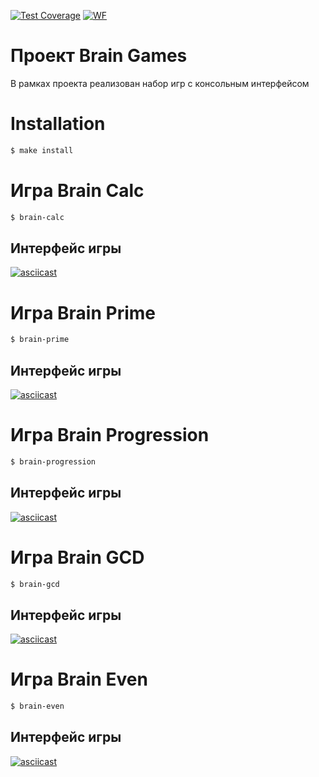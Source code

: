 [![Test Coverage](https://api.codeclimate.com/v1/badges/a99a88d28ad37a79dbf6/test_coverage)](https://codeclimate.com/github/codeclimate/codeclimate/test_coverage) [![WF](https://github.com/makefrontend/frontend-project-lvl1/workflows/Node.js%20CI/badge.svg)](https://github.com/makefrontend/frontend-project-lvl1/actions)

# Проект Brain Games
В рамках проекта реализован набор игр с консольным интерфейсом
# Installation
```sh
$ make install
```

# Игра Brain Calc
```sh
$ brain-calc
```
## Интерфейс игры
[![asciicast](https://asciinema.org/a/V6NoX49ljhWuppgBmba2UHGPw.svg)](https://asciinema.org/a/V6NoX49ljhWuppgBmba2UHGPw)

# Игра Brain Prime
```sh
$ brain-prime
```
## Интерфейс игры 
[![asciicast](https://asciinema.org/a/4y2kipr4qWTDOBMIOS2RvM145.svg)](https://asciinema.org/a/4y2kipr4qWTDOBMIOS2RvM145)

# Игра Brain Progression
```sh
$ brain-progression
```
## Интерфейс игры 
[![asciicast](https://asciinema.org/a/ZHdUnBWaW8ljKjvBv1zZ3Oy3x.svg)](https://asciinema.org/a/ZHdUnBWaW8ljKjvBv1zZ3Oy3x)

# Игра Brain GCD
```sh
$ brain-gcd
```
## Интерфейс игры 
[![asciicast](https://asciinema.org/a/PL0VTvDOr9mckESbNLgzfuRfB.svg)](https://asciinema.org/a/PL0VTvDOr9mckESbNLgzfuRfB)

# Игра Brain Even
```sh
$ brain-even
```
## Интерфейс игры 
[![asciicast](https://asciinema.org/a/DOwnh2cAUON2kkwdno2GUqUKp.svg)](https://asciinema.org/a/DOwnh2cAUON2kkwdno2GUqUKp)